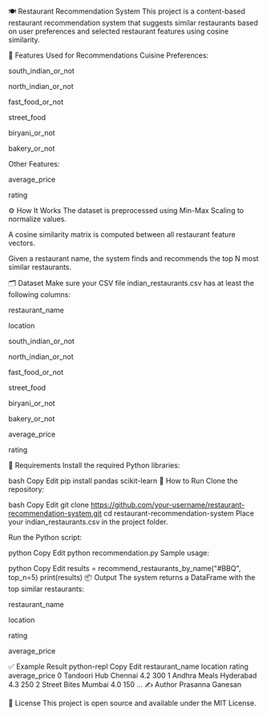 🍽️ Restaurant Recommendation System
This project is a content-based restaurant recommendation system that suggests similar restaurants based on user preferences and selected restaurant features using cosine similarity.

📌 Features Used for Recommendations
Cuisine Preferences:

south_indian_or_not

north_indian_or_not

fast_food_or_not

street_food

biryani_or_not

bakery_or_not

Other Features:

average_price

rating

⚙️ How It Works
The dataset is preprocessed using Min-Max Scaling to normalize values.

A cosine similarity matrix is computed between all restaurant feature vectors.

Given a restaurant name, the system finds and recommends the top N most similar restaurants.

🗂️ Dataset
Make sure your CSV file indian_restaurants.csv has at least the following columns:

restaurant_name

location

south_indian_or_not

north_indian_or_not

fast_food_or_not

street_food

biryani_or_not

bakery_or_not

average_price

rating

🐍 Requirements
Install the required Python libraries:

bash
Copy
Edit
pip install pandas scikit-learn
🚀 How to Run
Clone the repository:

bash
Copy
Edit
git clone https://github.com/your-username/restaurant-recommendation-system.git
cd restaurant-recommendation-system
Place your indian_restaurants.csv in the project folder.

Run the Python script:

python
Copy
Edit
python recommendation.py
Sample usage:

python
Copy
Edit
results = recommend_restaurants_by_name("#BBQ", top_n=5)
print(results)
📦 Output
The system returns a DataFrame with the top similar restaurants:

restaurant_name

location

rating

average_price

✅ Example Result
python-repl
Copy
Edit
  restaurant_name     location    rating   average_price
0      Tandoori Hub      Chennai     4.2           300
1     Andhra Meals     Hyderabad    4.3           250
2     Street Bites     Mumbai       4.0           150
...
✍️ Author
Prasanna Ganesan

📜 License
This project is open source and available under the MIT License.
